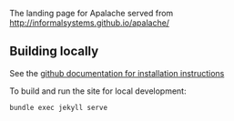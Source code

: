 The landing page for Apalache served from http://informalsystems.github.io/apalache/

## Building locally

See the [github documentation for installation
instructions](https://docs.github.com/en/free-pro-team@latest/github/working-with-github-pages/testing-your-github-pages-site-locally-with-jekyll)

To build and run the site for local development:

``` sh
bundle exec jekyll serve
```
